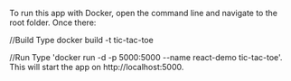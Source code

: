 ﻿To run this app with Docker, open the command line and navigate to the root folder. Once there:

//Build
Type docker build -t tic-tac-toe

//Run
Type 'docker run -d -p 5000:5000 --name react-demo tic-tac-toe'. This will start the app on http://localhost:5000.